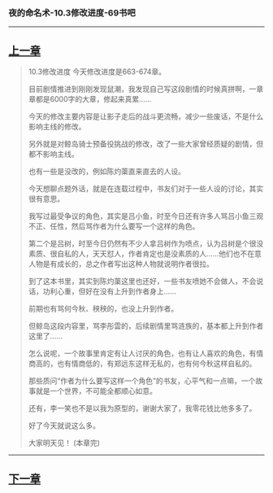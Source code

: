 ### 夜的命名术-10.3修改进度-69书吧

--------
[上一章](./3cf38d50c5aca30f21d7105e8a82c48c.md)
--------


>
>
>
>10.3修改进度
>今天修改进度是663-674章。
>
>目前剧情推进到刚刚发现鼠潮，我发现自己写这段剧情的时候真拼啊，一章章都是6000字的大章，修起来真累……
>
>今天的修改主要内容是让影子走后的战斗更流畅，减少一些废话，不是什么影响主线的修改。
>
>另外就是对鲸岛骑士预备役挑战的修改，改了一些大家曾经质疑的剧情，但都不影响主线。
>
>也有一些是没改的，例如陈灼蕖直来直去的人设。
>
>今天想聊点题外话，就是在连载过程中，书友们对于一些人设的讨论，其实很有意思。
>
>我写过最受争议的角色，其实是吕小鱼，时至今日还有许多人骂吕小鱼三观不正、任性，然后骂作者为什么要写一个这样的角色。
>
>第二个是吕树，时至今日仍然有不少人拿吕树作为喷点，认为吕树是个很没素质、很自私的人，天天怼人，作者肯定也是没素质的人……他们也不在意人物是有成长的，总之作者写出这种人物就说明作者很拉。
>
>到了这本书里，其实到陈灼蕖这里也还好，一些书友喷她不会做人，不会说话，功利心重，但好在没有上升到作者身上……
>
>前期也有骂何今秋、秧秧的，也没上升到作者。
>
>但鲸岛这段内容里，骂李彤雲的，后续剧情里骂涟族的，基本都上升到作者这里了……
>
>怎么说呢，一个故事里肯定有让人讨厌的角色，也有让人喜欢的角色，有情商高的，也有情商低的，有郑远东这样无私的，也有何今秋这样自私的。
>
>那些质问“作者为什么要写这样一个角色”的书友，心平气和一点嘛，一个故事就是一个世界，不可能全都顺心如意。
>
>还有，李一笑也不是以我为原型的，谢谢大家了，我零花钱比他多多了。
>
>好了今天就说这么多。
>
>大家明天见！
>(本章完)
>
>

--------
[下一章](./df984fe0b3431f6f237133bb288302b3.md)
--------
